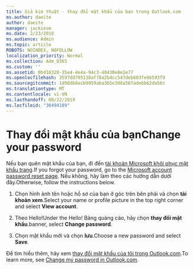```yaml
---
title: Giả kim thuật - thay đổi mật khẩu của bạn trong Outlook.com
ms.author: daeite
author: daeite
manager: jackiesm
ms.date: 2/23/2018
ms.audience: Admin
ms.topic: article
ROBOTS: NOINDEX, NOFOLLOW
localization_priority: Normal
ms.collection: Adm_O365
ms.custom: ''
ms.assetid: 0bd18328-35e4-4e4a-94c3-48430e8e2e77
ms.openlocfilehash: 3597dd795138af78a2b4cc547deb603fe66593f9
ms.sourcegitcommit: 1d98db8acb9959aba3b5e308a567ade6b62da56c
ms.translationtype: MT
ms.contentlocale: vi-VN
ms.lasthandoff: 08/22/2019
ms.locfileid: "36494189"
---
```

# <a name="change-your-password"></a><span data-ttu-id="a8be6-102">Thay đổi mật khẩu của bạn</span><span class="sxs-lookup"><span data-stu-id="a8be6-102">Change your password</span></span>

<span data-ttu-id="a8be6-103">Nếu bạn quên mật khẩu của bạn, đi đến [tài khoản Microsoft khôi phục mật khẩu trang](https://go.microsoft.com/fwlink/p/?linkid=841909).</span><span class="sxs-lookup"><span data-stu-id="a8be6-103">If you forgot your password, go to the [Microsoft account password reset page](https://go.microsoft.com/fwlink/p/?linkid=841909).</span></span> <span data-ttu-id="a8be6-104">Nếu không, hãy làm theo các hướng dẫn dưới đây.</span><span class="sxs-lookup"><span data-stu-id="a8be6-104">Otherwise, follow the instructions below.</span></span>
  
1. <span data-ttu-id="a8be6-105">Chọn hình ảnh tên hoặc hồ sơ của bạn ở góc trên bên phải và chọn **tài khoản xem**.</span><span class="sxs-lookup"><span data-stu-id="a8be6-105">Select your name or profile picture in the top right corner and select **View account**.</span></span> 
    
2. <span data-ttu-id="a8be6-106">Theo Hello!</span><span class="sxs-lookup"><span data-stu-id="a8be6-106">Under the Hello!</span></span> <span data-ttu-id="a8be6-107">Bảng quảng cáo, hãy chọn **thay đổi mật khẩu**.</span><span class="sxs-lookup"><span data-stu-id="a8be6-107">banner, select **Change password**.</span></span> 
    
3. <span data-ttu-id="a8be6-108">Chọn mật khẩu mới và chọn **lưu**.</span><span class="sxs-lookup"><span data-stu-id="a8be6-108">Choose a new password and select **Save**.</span></span> 
    
<span data-ttu-id="a8be6-109">Để tìm hiểu thêm, hãy xem [thay đổi mật khẩu của tôi trong Outlook.com](https://support.office.com/article/2138d690-811c-4545-b2f3-e4dbe80c9735.aspx).</span><span class="sxs-lookup"><span data-stu-id="a8be6-109">To learn more, see [Change my password in Outlook.com](https://support.office.com/article/2138d690-811c-4545-b2f3-e4dbe80c9735.aspx).</span></span>
  

